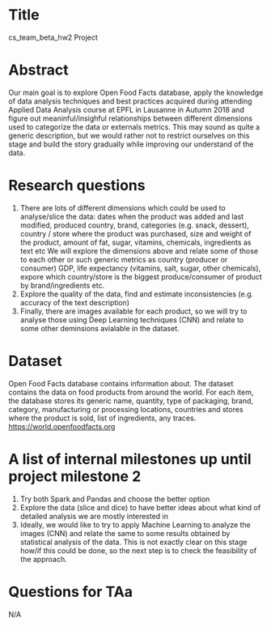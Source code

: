 # Title
cs_team_beta_hw2 Project

# Abstract
Our main goal is to explore Open Food Facts database, apply the knowledge of data analysis techniques and best practices acquired during attending Applied Data Analysis course at EPFL in Lausanne in Autumn 2018 and figure out meaninful/insighful relationships between different dimensions used to categorize the data or externals metrics.
This may sound as quite a generic description, but we would rather not to restrict ourselves on this stage and build the story gradually while improving our understand of the data.

# Research questions
1. There are lots of different dimensions which could be used to analyse/slice the data: dates when the product was added and last modified, produced country, brand, categories (e.g. snack, dessert), country / store where the product was purchased, size and weight of the product, amount of fat, sugar, vitamins, chemicals, ingredients as text etc
We will explore the dimensions above and relate some of those to each other or such generic metrics as country (producer or consumer) GDP, life expectancy (vitamins, salt, sugar, other chemicals), expore which country/store is the biggest produce/consumer of product by brand/ingredients etc.
2. Explore the quality of the data, find and estimate inconsistencies (e.g. accuracy of the text description)
3. Finally, there are images available for each product, so we will try to analyse those using Deep Learning techniques (CNN) and relate to some other deminsions avialable in the dataset.

# Dataset
Open Food Facts database contains information about. The dataset contains the data on food products from around the world. For each item, the database stores its generic name, quantity, type of packaging, brand, category, manufacturing or processing locations, countries and stores where the product is sold, list of ingredients, any traces. 
https://world.openfoodfacts.org

# A list of internal milestones up until project milestone 2
1. Try both Spark and Pandas and choose the better option
2. Explore the data (slice and dice) to have better ideas about what kind of detailed analysis we are mostly interested in
3. Ideally, we would like to try to apply Machine Learning to analyze the images (CNN) and relate the same to some results obtained by statistical analysis of the data. This is not exactly clear on this stage how/if this could be done, so the next step is to check the feasibility of the approach.

# Questions for TAa
N/A

